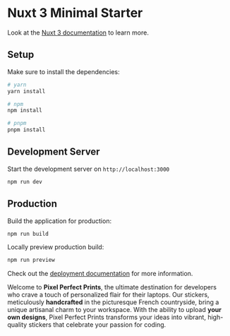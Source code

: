 # Nuxt 3 Minimal Starter

Look at the [Nuxt 3 documentation](https://nuxt.com/docs/getting-started/introduction) to learn more.

## Setup

Make sure to install the dependencies:

```bash
# yarn
yarn install

# npm
npm install

# pnpm
pnpm install
```

## Development Server

Start the development server on `http://localhost:3000`

```bash
npm run dev
```

## Production

Build the application for production:

```bash
npm run build
```

Locally preview production build:

```bash
npm run preview
```

Check out the [deployment documentation](https://nuxt.com/docs/getting-started/deployment) for more information.

Welcome to <strong>Pixel Perfect Prints</strong>, the ultimate
destination for developers who crave a touch of personalized flair for
their laptops. Our stickers, meticulously
<strong>handcrafted</strong> in the picturesque French countryside,
bring a unique artisanal charm to your workspace. With the ability to
upload <strong>your own designs</strong>, Pixel Perfect Prints
transforms your ideas into vibrant, high-quality stickers that
celebrate your passion for coding.

